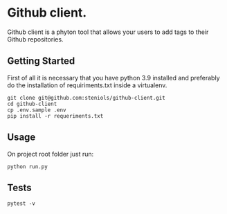 
# Github client.

Github client is a phyton tool that allows your users to add tags to their Github repositories.

## Getting Started

First of all it is necessary that you have python 3.9 installed and preferably do the installation of requiriments.txt inside a virtualenv.

```
git clone git@github.com:steniols/github-client.git
cd github-client
cp .env.sample .env
pip install -r requeriments.txt
```

## Usage

On project root folder just run:

```
python run.py
```

## Tests

```
pytest -v
```
